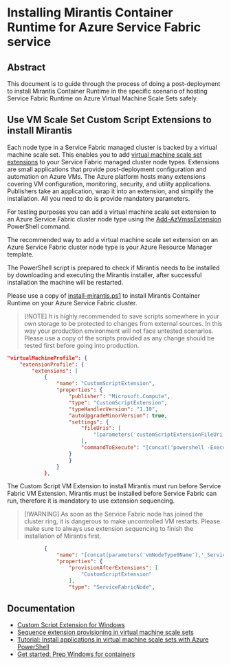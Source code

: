 # Installing Mirantis Container Runtime for Azure Service Fabric service

## Abstract 

This document is to guide through the process of doing a post-deployment to install Mirantis Container Runtime in the specific scenario of hosting Service Fabric Runtime on Azure Virtual Machine Scale Sets safely.

## Use VM Scale Set Custom Script Extensions to install Mirantis

Each node type in a Service Fabric managed cluster is backed by a virtual machine scale set. This enables you to add [virtual machine scale set extensions](https://docs.microsoft.com/en-us/azure/virtual-machines/extensions/overview) to your Service Fabric managed cluster node types. Extensions are small applications that provide post-deployment configuration and automation on Azure VMs. The Azure platform hosts many extensions covering VM configuration, monitoring, security, and utility applications. Publishers take an application, wrap it into an extension, and simplify the installation. All you need to do is provide mandatory parameters.

For testing purposes you can add a virtual machine scale set extension to an Azure Service Fabric cluster node type using the [Add-AzVmssExtension](https://docs.microsoft.com/powershell/module/az.compute/add-azvmssextension) PowerShell command.

The recommended way to add a virtual machine scale set extension on an Azure Service Fabric cluster node type is your Azure Resource Manager template.

The PowerShell script is prepared to check if Mirantis needs to be installed by downloading and executing the Mirantis installer, after successful installation the machine will be restarted.

Please use a copy of [install-mirantis.ps1](https://github.com/jagilber/powershellScripts/blob/master/serviceFabric/install-mirantis.ps1) to install Mirantis Container Runtime on your Azure Service Fabric cluster.

> [!NOTE] It is highly recommended to save scripts somewhere in your own storage to be protected to changes from external sources. In this way your production environment will not face untested scenarios. Please use a copy of the scripts provided as any change should be tested first before going into production.

```json
"virtualMachineProfile": {
    "extensionProfile": {
        "extensions": [
            {
                "name": "CustomScriptExtension",
                "properties": {
                    "publisher": "Microsoft.Compute",
                    "type": "CustomScriptExtension",
                    "typeHandlerVersion": "1.10",
                    "autoUpgradeMinorVersion": true,
                    "settings": {
                        "fileUris": [
                            "[parameters('customScriptExtensionFileUri')]"
                        ],
                        "commandToExecute": "[concat('powershell -ExecutionPolicy Unrestricted -File .\\', parameters('customScriptExtensionFile'))]"
                    }
                    }
                }
            },
```

The Custom Script VM Extension to install Mirantis must run before Service Fabric VM Extension. Mirantis must be installed before Service Fabric can run, therefore it is mandatory to use extension sequencing. 

> [!WARNING] As soon as the Service Fabric node has joined the cluster ring, it is dangerous to make uncontrolled VM restarts. Please make sure to always use extension sequencing to finish the installation of Mirantis first.

```json
            {
                "name": "[concat(parameters('vmNodeType0Name'),'_ServiceFabricNode')]",
                "properties": {
                    "provisionAfterExtensions": [
                        "CustomScriptExtension"
                    ],
                    "type": "ServiceFabricNode",
```

## Documentation

- [Custom Script Extension for Windows](https://docs.microsoft.com/azure/virtual-machines/extensions/custom-script-windows)
- [Sequence extension provisioning in virtual machine scale sets](https://docs.microsoft.com/azure/virtual-machine-scale-sets/virtual-machine-scale-sets-extension-sequencing)
- [Tutorial: Install applications in virtual machine scale sets with Azure PowerShell](https://docs.microsoft.com/azure/virtual-machine-scale-sets/tutorial-install-apps-powershell)
- [Get started: Prep Windows for containers](https://docs.microsoft.com/virtualization/windowscontainers/quick-start/set-up-environment?tabs=dockerce)